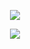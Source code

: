 <p style="width:100%" align="center">
    <img src="https://s2.loli.net/2023/08/28/49EcwxOj7MYuXfL.gif" />
</p>
<p align="center">
    <a href="https://skillicons.dev">
    <img src="https://skillicons.dev/icons?i=js,ts,react,nodejs,tailwind" />
  </a>
</p>

